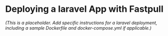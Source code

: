 # Deploying a laravel App with Fastpull

*(This is a placeholder. Add specific instructions for a laravel deployment, including a sample Dockerfile and docker-compose.yml if applicable.)*
